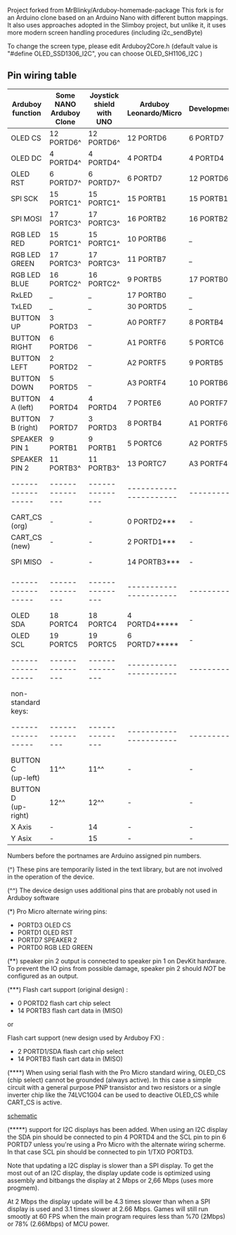 Project forked from MrBlinky/Arduboy-homemade-package
This fork is for an Arduino clone based on an Arduino Nano with different button mappings.
It also uses approaches adopted in the Slimboy project, but unlike it, it uses more modern screen handling procedures (including i2c_sendByte)

To change the screen type, please edit Arduboy2Core.h (default value is "#define OLED_SSD1306_I2C", you can choose OLED_SH1106_I2C )

## Pin wiring table

| Arduboy function | Some NANO <BR> Arduboy Clone  | Joystick shield <BR> with UNO  | Arduboy <BR>Leonardo/Micro |   DevelopmentKit    | ProMicro 5V <br>(standard wiring) | ProMicro 5V <br>(alternate wiring) |
| ---------------- | --------------- | --------------- |  ---------------------- | ----------- | ---------------------------------- | --------------------------------- |
| OLED CS          |12 PORTD6^       |12 PORTD6^       |  12 PORTD6              |  6 PORTD7   |    GND/(inverted CART_CS)****      |  1/TXO PORTD3*                    |
| OLED DC          | 4 PORTD4^       | 4 PORTD4^       |   4 PORTD4              |  4 PORTD4   |  4 PORTD4                          |  4 PORTD4                         |
| OLED RST         | 6 PORTD7^       | 6 PORTD7^       |   6 PORTD7              | 12 PORTD6   |  6 PORTD7                          |  2 PORTD1*                        |
| SPI SCK          |15 PORTC1^       |15 PORTC1^       |  15 PORTB1              | 15 PORTB1   | 15 PORTB                   1       | 15 PORTB1                         |
| SPI MOSI         |17 PORTC3^       |17 PORTC3^       |  16 PORTB2              | 16 PORTB2   | 16 PORTB2                          | 16 PORTB2                         |
| RGB LED RED      |15 PORTC1^       |15 PORTC1^       |  10 PORTB6              |    _        | 10 PORTB6                          | 10 PORTB6                         |
| RGB LED GREEN    |17 PORTC3^       |17 PORTC3^       |  11 PORTB7              |    _        |    -                               |  3 PORTD0*                        | 
| RGB LED BLUE     |16 PORTC2^       |16 PORTC2^       |   9 PORTB5              | 17 PORTB0   |  9 PORTB5                          |  9 PORTB5                         |
| RxLED            |   _             |   _             |  17 PORTB0              |    _        | 17 PORTB0                          | 17 PORTB0                         | 
| TxLED            |   _             |   _             |  30 PORTD5              |    _        | 30 PORTD5                          | 30 PORTD5                         | 
| BUTTON UP        | 3 PORTD3        |   _             |  A0 PORTF7              |  8 PORTB4   | A0 PORTF7                          | A0 PORTF7                         |
| BUTTON RIGHT     | 6 PORTD6        |   _             |  A1 PORTF6              |  5 PORTC6   | A1 PORTF6                          | A1 PORTF6                         |
| BUTTON LEFT      | 2 PORTD2        |   _             |  A2 PORTF5              |  9 PORTB5   | A2 PORTF5                          | A2 PORTF5                         |
| BUTTON DOWN      | 5 PORTD5        |   _             |  A3 PORTF4              | 10 PORTB6   | A3 PORTF4                          | A3 PORTF4                         |
| BUTTON A (left)  | 4 PORTD4        | 4 PORTD4        |   7 PORTE6              | A0 PORTF7   |  7 PORTE6                          |  7 PORTE6                         |
| BUTTON B (right) | 7 PORTD7        | 3 PORTD3        |   8 PORTB4              | A1 PORTF6   |  8 PORTB4                          |  8 PORTB4                         |
| SPEAKER PIN 1    | 9 PORTB1        | 9 PORTB1        |   5 PORTC6              | A2 PORTF5   |  5 PORTC6                          |  5 PORTC6                         |
| SPEAKER PIN 2    |11 PORTB3^       |11 PORTB3^       |  13 PORTC7              | A3 PORTF4** |    GND                             |  6 PORTD7*                        |
|----------------- | --------------- | --------------- |  ---------------------- | ----------- | ---------------------------------- | --------------------------------- |
| CART_CS (org)    |    -            |    -            |   0 PORTD2***           |    -        |    0 PORTD2***                     |  0 PORTD2***                      | 
| CART_CS (new)    |    -            |    -            |   2 PORTD1***           |    -        |    2 PORTD1***                     |  -                                | 
| SPI MISO         |    -            |    -            |  14 PORTB3***           |    -        |    -                               | 14 PORTB3***                      | 
|----------------- | --------------- | --------------- |  ---------------------- | ----------- | ---------------------------------- | --------------------------------- |
| OLED SDA         |18 PORTC4        |18 PORTC4        |   4 PORTD4*****         |    -        |  4 PORTD4*****                     |  4 PORTD4*****                    |
| OLED SCL         |19 PORTC5        |19 PORTC5        |   6 PORTD7*****         |    -        |  6 PORTD7*****                     |  1/TXO PORTD3*****                |
|----------------- | --------------- | --------------- |  ---------------------- | ----------- | ---------------------------------- | --------------------------------- |
|non-standard keys:|		         |		         |                         |             |                                    |                                   |
|----------------- | --------------- | --------------- |  ---------------------- | ----------- | ---------------------------------- | --------------------------------- |
| BUTTON C<br>(up-left)|11^^             |11^^             |    -                   |    -        |    -                               |    -                              |
| BUTTON D<br>(up-right)|12^^             |12^^             |    -                   |    -        |    -                               |    -                              |
| X Axis|    -            |14               |    -                   |    -        |    -                               |    -                              |
| Y Asix|    -            |15               |    -                   |    -        |    -                               |    -                              |
Numbers before the portnames are Arduino assigned pin numbers.

(^)
These pins are temporarily listed in the text library, but are not involved in the operation of the device.

(^^)
The device design uses additional pins that are probably not used in Arduboy software

(*)
Pro Micro alternate wiring pins:
* PORTD3 OLED CS
* PORTD1 OLED RST
* PORTD7 SPEAKER 2
* PORTD0 RGB LED GREEN

(**)
speaker pin 2 output is connected to speaker pin 1 on DevKit hardware. To 
prevent the IO pins from possible damage, speaker pin 2 should *NOT* be
configured as an output.
	
(***)
Flash cart support (original design) :
* 0 PORTD2 flash cart chip select
* 14 PORTB3 flash cart data in (MISO)

or

Flash cart support (new design used by Arduboy FX) :
* 2 PORTD1/SDA flash cart chip select
* 14 PORTB3 flash cart data in (MISO)

(****)
When using serial flash with the Pro Micro standard wiring, OLED_CS (chip select) cannot be grounded (always active).
In this case a simple circuit with a general purpose PNP transistor and two resistors or a single inverter chip like the 74LVC1G04 can be used to deactive OLED_CS while CART_CS is active.

[schematic](https://github.com/MrBlinky/Arduboy-homemade-package/raw/master/images/transistor-cs-driver.png)

(*****)
support for I2C displays has been added. When using an I2C display the SDA pin should be connected to pin 4 PORTD4 and the SCL pin to pin 6 PORTD7 unless you're using a Pro Micro with the alternate wiring scherme. In that case SCL pin should be connected to pin 1/TXO PORTD3.

Note that updating a I2C display is slower than a SPI display. To get the most out of an I2C display, the display update code is optimized using assembly and bitbangs the display at 2 Mbps or 2,66 Mbps (uses more progmem).

At 2 Mbps the display update will be 4.3 times slower than when a SPI display is used and 3.1 times slower at 2.66 Mbps. Games will still run smootly at 60 FPS when the main program requires less than %70 (2Mbps) or 78% (2.66Mbps) of MCU power.



